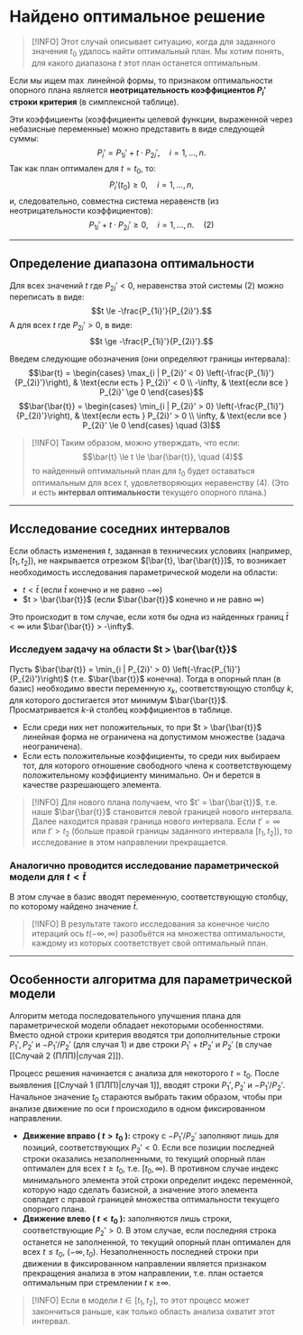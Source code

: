 # Найдено оптимальное решение

> [!INFO] Этот случай описывает ситуацию, когда для заданного значения $t_0$ удалось найти оптимальный план. Мы хотим понять, для какого диапазона $t$ этот план останется оптимальным.

Если мы ищем $\max$ линейной формы, то признаком оптимальности опорного плана является **неотрицательность коэффициентов $P_i'$ строки критерия** (в симплексной таблице).

Эти коэффициенты (коэффициенты целевой функции, выраженной через небазисные переменные) можно представить в виде следующей суммы:
$$P_i' = P_{1i}' + t \cdot P_{2i}', \quad i = 1,\dots,n.$$
Так как план оптимален для $t=t_0$, то:
$$P_i'(t_0) \ge 0, \quad i = 1,\dots,n,$$
и, следовательно, совместна система неравенств (из неотрицательности коэффициентов):
$$P_{1i}' + t \cdot P_{2i}' \ge 0, \quad i = 1,\dots,n. \quad (2)$$

---

## Определение диапазона оптимальности

Для всех значений $t$ где $P_{2i}' < 0$, неравенства этой системы (2) можно переписать в виде:
$$t \le -\frac{P_{1i}'}{P_{2i}'}.$$
А для всех $t$ где $P_{2i}' > 0$, в виде:
$$t \ge -\frac{P_{1i}'}{P_{2i}'}.$$

Введем следующие обозначения (они определяют границы интервала):
$$\bar{t} = \begin{cases} \max_{i | P_{2i}' < 0} \left(-\frac{P_{1i}'}{P_{2i}'}\right), & \text{если есть } P_{2i}' < 0 \\ -\infty, & \text{если все } P_{2i}' \ge 0 \end{cases}$$
$$\bar{\bar{t}} = \begin{cases} \min_{i | P_{2i}' > 0} \left(-\frac{P_{1i}'}{P_{2i}'}\right), & \text{если есть } P_{2i}' > 0 \\ \infty, & \text{если все } P_{2i}' \le 0 \end{cases} \quad (3)$$

> [!INFO] Таким образом, можно утверждать, что если:
> $$\bar{t} \le t \le \bar{\bar{t}}, \quad (4)$$
> то найденный оптимальный план для $t_0$ будет оставаться оптимальным для всех $t$, удовлетворяющих неравенству (4).
> (Это и есть **интервал оптимальности** текущего опорного плана.)

---

## Исследование соседних интервалов

Если область изменения $t$, заданная в технических условиях (например, $[t_1, t_2]$), не накрывается отрезком $[\bar{t}, \bar{\bar{t}}]$, то возникает необходимость исследования параметрической модели на области:
*   $t < \bar{t}$ (если $\bar{t}$ конечно и не равно $-\infty$)
*   $t > \bar{\bar{t}}$ (если $\bar{\bar{t}}$ конечно и не равно $\infty$)

Это происходит в том случае, если хотя бы одна из найденных границ $\bar{t} < \infty$ или $\bar{\bar{t}} > -\infty$.

### Исследуем задачу на области $t > \bar{\bar{t}}$

Пусть $\bar{\bar{t}} = \min_{i | P_{2i}' > 0} \left(-\frac{P_{1i}'}{P_{2i}'}\right)$ (т.е. $\bar{\bar{t}}$ конечна).
Тогда в опорный план (в базис) необходимо ввести переменную $x_k$, соответствующую столбцу $k$, для которого достигается этот минимум $\bar{\bar{t}}$.
Просматривается $k$-й столбец коэффициентов в таблице.
*   Если среди них нет положительных, то при $t > \bar{\bar{t}}$ линейная форма не ограничена на допустимом множестве (задача неограничена).
*   Если есть положительные коэффициенты, то среди них выбираем тот, для которого отношение свободного члена к соответствующему положительному коэффициенту минимально. Он и берется в качестве разрешающего элемента.

> [!INFO] Для нового плана получаем, что $t' = \bar{\bar{t}}$, т.е. наше $\bar{\bar{t}}$ становится левой границей нового интервала. Далее находится правая граница нового интервала.
> Если $t' = \infty$ или $t' > t_2$ (больше правой границы заданного интервала $[t_1, t_2]$), то исследование в этом направлении прекращается.

### Аналогично проводится исследование параметрической модели для $t < \bar{t}$

В этом случае в базис вводят переменную, соответствующую столбцу, по которому найдено значение $\bar{t}$.

> [!INFO] В результате такого исследования за конечное число итераций ось $t (-\infty, \infty)$ разобьётся на множества оптимальности, каждому из которых соответствует свой оптимальный план.

---

## Особенности алгоритма для параметрической модели

Алгоритм метода последовательного улучшения плана для параметрической модели обладает некоторыми особенностями. Вместо одной строки критерия вводятся три дополнительные строки $P_1', P_2'$ и $-P_1'/P_2'$ (для случая 1) и две строки $P_1' + t P_2'$ и $P_2'$ (в случае [[Случай 2 (ПЛП)|случая 2]]).

Процесс решения начинается с анализа для некоторого $t=t_0$. После выявления [[Случай 1 (ПЛП)|случая 1]], вводят строки $P_1', P_2'$ и $-P_1'/P_2'$. Начальное значение $t_0$ стараются выбрать таким образом, чтобы при анализе движение по оси $t$ происходило в одном фиксированном направлении.

*   **Движение вправо ( $t > t_0$ ):** строку с $-P_1'/P_2'$ заполняют лишь для позиций, соответствующих $P_2' < 0$. Если все позиции последней строки оказались незаполненными, то текущий опорный план оптимален для всех $t \ge t_0$, т.е. $[t_0, \infty)$. В противном случае индекс минимального элемента этой строки определит индекс переменной, которую надо сделать базисной, а значение этого элемента совпадет с правой границей множества оптимальности текущего опорного плана.
*   **Движение влево ( $t < t_0$ ):** заполняются лишь строки, соответствующие $P_2' > 0$. В этом случае, если последняя строка останется не заполненной, то текущий опорный план оптимален для всех $t \le t_0$, $(-\infty, t_0)$. Незаполненность последней строки при движении в фиксированном направлении является признаком прекращения анализа в этом направлении, т.е. план остается оптимальным при стремлении $t$ к $\pm \infty$.

> [!INFO] Если в модели $t \in [t_1, t_2]$, то этот процесс может закончиться раньше, как только область анализа охватит этот интервал.